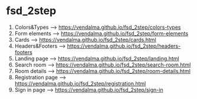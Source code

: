 # fsd_2step


1. Colors&Types --> https://vendalma.github.io/fsd_2step/colors-types
2. Form elements --> https://vendalma.github.io/fsd_2step/form-elements
3. Cards --> https://vendalma.github.io/fsd_2step/cards.html
4. Headers&Footers --> https://vendalma.github.io/fsd_2step/headers-footers
5. Landing page --> https://vendalma.github.io/fsd_2step/landing.html
6. Search room --> https://vendalma.github.io/fsd_2step/search-room.html
7. Room details --> https://vendalma.github.io/fsd_2step/room-details.html
8. Registration page --> https://vendalma.github.io/fsd_2step/registration.html
9. Sign in page --> https://vendalma.github.io/fsd_2step/sign-in
